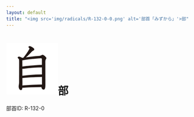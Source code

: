 ```yaml
---
layout: default
title: "<img src='img/radicals/R-132-0-0.png' alt='部首「みずから」'>部"  # glyphをタイトルに使用
---
```


# <img src='img/radicals/R-132-0-0.png' alt='部首「みずから」'>部
部首ID: R-132-0

